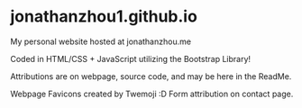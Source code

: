 # jonathanzhou1.github.io
My personal website hosted at jonathanzhou.me

Coded in HTML/CSS + JavaScript utilizing the Bootstrap Library!

Attributions are on webpage, source code, and may be here in the ReadMe.

Webpage Favicons created by Twemoji :D
Form attribution on contact page.
